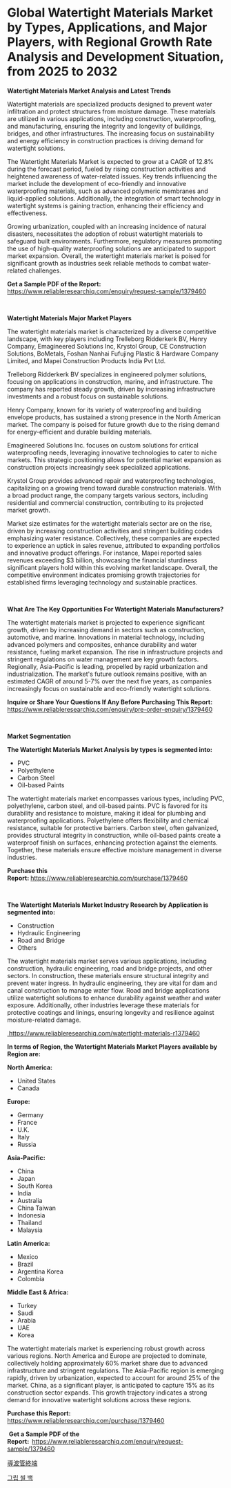 <p><h1>Global Watertight Materials Market by Types, Applications, and Major Players, with Regional Growth Rate Analysis and Development Situation, from 2025 to 2032</h1></p><p><strong>Watertight Materials Market Analysis and Latest Trends</strong></p>
<p><p>Watertight materials are specialized products designed to prevent water infiltration and protect structures from moisture damage. These materials are utilized in various applications, including construction, waterproofing, and manufacturing, ensuring the integrity and longevity of buildings, bridges, and other infrastructures. The increasing focus on sustainability and energy efficiency in construction practices is driving demand for watertight solutions.</p><p>The Watertight Materials Market is expected to grow at a CAGR of 12.8% during the forecast period, fueled by rising construction activities and heightened awareness of water-related issues. Key trends influencing the market include the development of eco-friendly and innovative waterproofing materials, such as advanced polymeric membranes and liquid-applied solutions. Additionally, the integration of smart technology in watertight systems is gaining traction, enhancing their efficiency and effectiveness.</p><p>Growing urbanization, coupled with an increasing incidence of natural disasters, necessitates the adoption of robust watertight materials to safeguard built environments. Furthermore, regulatory measures promoting the use of high-quality waterproofing solutions are anticipated to support market expansion. Overall, the watertight materials market is poised for significant growth as industries seek reliable methods to combat water-related challenges.</p></p>
<p><strong>Get a Sample PDF of the Report:&nbsp;</strong> <a href="https://www.reliableresearchiq.com/enquiry/request-sample/1379460?utm_campaign=1102&utm_medium=2&utm_source=Github&utm_content=ia&utm_term=01022025&utm_id=watertight-materials">https://www.reliableresearchiq.com/enquiry/request-sample/1379460</a></p>
<p>&nbsp;</p>
<p><strong>Watertight Materials Major Market Players</strong></p>
<p><p>The watertight materials market is characterized by a diverse competitive landscape, with key players including Trelleborg Ridderkerk BV, Henry Company, Emagineered Solutions Inc, Krystol Group, CE Construction Solutions, BoMetals, Foshan Nanhai Fufujing Plastic & Hardware Company Limited, and Mapei Construction Products India Pvt Ltd. </p><p>Trelleborg Ridderkerk BV specializes in engineered polymer solutions, focusing on applications in construction, marine, and infrastructure. The company has reported steady growth, driven by increasing infrastructure investments and a robust focus on sustainable solutions. </p><p>Henry Company, known for its variety of waterproofing and building envelope products, has sustained a strong presence in the North American market. The company is poised for future growth due to the rising demand for energy-efficient and durable building materials. </p><p>Emagineered Solutions Inc. focuses on custom solutions for critical waterproofing needs, leveraging innovative technologies to cater to niche markets. This strategic positioning allows for potential market expansion as construction projects increasingly seek specialized applications. </p><p>Krystol Group provides advanced repair and waterproofing technologies, capitalizing on a growing trend toward durable construction materials. With a broad product range, the company targets various sectors, including residential and commercial construction, contributing to its projected market growth.</p><p>Market size estimates for the watertight materials sector are on the rise, driven by increasing construction activities and stringent building codes emphasizing water resistance. Collectively, these companies are expected to experience an uptick in sales revenue, attributed to expanding portfolios and innovative product offerings. For instance, Mapei reported sales revenues exceeding $3 billion, showcasing the financial sturdiness significant players hold within this evolving market landscape. Overall, the competitive environment indicates promising growth trajectories for established firms leveraging technology and sustainable practices.</p></p>
<p>&nbsp;</p>
<p><strong>What Are The Key Opportunities For Watertight Materials Manufacturers?</strong></p>
<p><p>The watertight materials market is projected to experience significant growth, driven by increasing demand in sectors such as construction, automotive, and marine. Innovations in material technology, including advanced polymers and composites, enhance durability and water resistance, fueling market expansion. The rise in infrastructure projects and stringent regulations on water management are key growth factors. Regionally, Asia-Pacific is leading, propelled by rapid urbanization and industrialization. The market's future outlook remains positive, with an estimated CAGR of around 5-7% over the next five years, as companies increasingly focus on sustainable and eco-friendly watertight solutions.</p></p>
<p><strong>Inquire or Share Your Questions If Any Before Purchasing This Report:</strong> <a href="https://www.reliableresearchiq.com/enquiry/pre-order-enquiry/1379460?utm_campaign=1102&utm_medium=2&utm_source=Github&utm_content=ia&utm_term=01022025&utm_id=watertight-materials">https://www.reliableresearchiq.com/enquiry/pre-order-enquiry/1379460</a></p>
<p>&nbsp;</p>
<p><strong>Market Segmentation</strong></p>
<p><strong>The Watertight Materials Market Analysis by types is segmented into:</strong></p>
<p><ul><li>PVC</li><li>Polyethylene</li><li>Carbon Steel</li><li>Oil-based Paints</li></ul></p>
<p><p>The watertight materials market encompasses various types, including PVC, polyethylene, carbon steel, and oil-based paints. PVC is favored for its durability and resistance to moisture, making it ideal for plumbing and waterproofing applications. Polyethylene offers flexibility and chemical resistance, suitable for protective barriers. Carbon steel, often galvanized, provides structural integrity in construction, while oil-based paints create a waterproof finish on surfaces, enhancing protection against the elements. Together, these materials ensure effective moisture management in diverse industries.</p></p>
<p><strong>Purchase this Report:&nbsp;</strong><a href="https://www.reliableresearchiq.com/purchase/1379460?utm_campaign=1102&utm_medium=2&utm_source=Github&utm_content=ia&utm_term=01022025&utm_id=watertight-materials">https://www.reliableresearchiq.com/purchase/1379460</a></p>
<p>&nbsp;</p>
<p><strong>The Watertight Materials Market Industry Research by Application is segmented into:</strong></p>
<p><ul><li>Construction</li><li>Hydraulic Engineering</li><li>Road and Bridge</li><li>Others</li></ul></p>
<p><p>The watertight materials market serves various applications, including construction, hydraulic engineering, road and bridge projects, and other sectors. In construction, these materials ensure structural integrity and prevent water ingress. In hydraulic engineering, they are vital for dam and canal construction to manage water flow. Road and bridge applications utilize watertight solutions to enhance durability against weather and water exposure. Additionally, other industries leverage these materials for protective coatings and linings, ensuring longevity and resilience against moisture-related damage.</p></p>
<p><a href="https://www.reliableresearchiq.com/watertight-materials-r1379460?utm_campaign=1102&utm_medium=2&utm_source=Github&utm_content=ia&utm_term=01022025&utm_id=watertight-materials">&nbsp;https://www.reliableresearchiq.com/watertight-materials-r1379460</a></p>
<p><strong>In terms of Region, the Watertight Materials Market Players available by Region are:</strong></p>
<p>
    <p> <strong> North America: </strong>
        <ul>
            <li>United States</li>
            <li>Canada</li>
        </ul>
        </p> 
    <p> <strong> Europe: </strong>
        <ul>
            <li>Germany</li>
            <li>France</li>
            <li>U.K.</li>
            <li>Italy</li>
            <li>Russia</li>
        </ul>
        </p> 
    <p> <strong> Asia-Pacific: </strong>
        <ul>
            <li>China</li>
            <li>Japan</li>
            <li>South Korea</li>
            <li>India</li>
            <li>Australia</li>
            <li>China Taiwan</li>
            <li>Indonesia</li>
            <li>Thailand</li>
            <li>Malaysia</li>
        </ul>
        </p> 
    <p> <strong> Latin America: </strong>
        <ul>
            <li>Mexico</li>
            <li>Brazil</li>
            <li>Argentina Korea</li>
            <li>Colombia</li>
        </ul>
        </p> 
    <p> <strong> Middle East & Africa: </strong>
        <ul>
            <li>Turkey</li>
            <li>Saudi</li>
            <li>Arabia</li>
            <li>UAE</li>
            <li>Korea</li>
        </ul>
    </p>
    </p>
<p><p>The watertight materials market is experiencing robust growth across various regions. North America and Europe are projected to dominate, collectively holding approximately 60% market share due to advanced infrastructure and stringent regulations. The Asia-Pacific region is emerging rapidly, driven by urbanization, expected to account for around 25% of the market. China, as a significant player, is anticipated to capture 15% as its construction sector expands. This growth trajectory indicates a strong demand for innovative watertight solutions across these regions.</p></p>
<p><strong>Purchase this Report: </strong><a href="https://www.reliableresearchiq.com/purchase/1379460?utm_campaign=1102&utm_medium=2&utm_source=Github&utm_content=ia&utm_term=01022025&utm_id=watertight-materials">https://www.reliableresearchiq.com/purchase/1379460</a></p>
<p>&nbsp;<strong>Get a Sample PDF of the Report:&nbsp;&nbsp;</strong><a href="https://www.reliableresearchiq.com/enquiry/request-sample/1379460?utm_campaign=1102&utm_medium=2&utm_source=Github&utm_content=ia&utm_term=01022025&utm_id=watertight-materials">https://www.reliableresearchiq.com/enquiry/request-sample/1379460</a></p>
<p><strong></strong></p>
<p><p><a href="https://github.com/mohamedbakry57/Market-Research-Report-List-6/blob/main/981397334563.md?utm_campaign=1102&utm_medium=2&utm_source=Github&utm_content=ia&utm_term=01022025&utm_id=watertight-materials">導波管終端</a></p><p><a href="https://github.com/laholand/Market-Research-Report-List-7/blob/main/824765534692.md?utm_campaign=1102&utm_medium=2&utm_source=Github&utm_content=ia&utm_term=01022025&utm_id=watertight-materials">그립 씰 백</a></p></p>